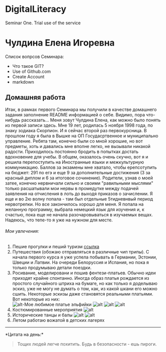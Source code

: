 # DigitalLiteracy
Seminar One. Trial use of the service

# Чулдина Елена Игоревна  

Список вопрсов Семинара:
+ Что такое GIT?
+ Use of Github.com
+ Create Account
+ markdown

## Домашняя работа

Итак, в рамках первого Семинара мы получили в качестве домашнего задания заполнение README информацией о себе.
Видимо, пора что-нибудь рассказать... 
Меня зовут Чулдина Елена, как можно было понять из первой записи здесь. Мне 19 лет, родилась 5 ноября 1998 года, по знаку зодиака Скорпион. И я сейчас второй раз первокурсница. 
В прошлом году я была в Вышке на ОП Госудасртвенное и муниципально управление. Ребята там, конечно были со мной хорошие, но вот предметы, хоть и давались мне вполне легко, не вызывали никакой радости. Приходилось постоянно бродить в попытках достать вдохновение для учебы. В общем, оказалось очень скучно, вот я и решила перепоступить на Иностранные языки и межкультурную коммуникацию. 
Баллов за экзамены мне хватало, чтобы ерепсотупить на бюджет: 291 по егэ и еще 9 за дополнительные достижения (3 за красный диплом и 6 за итоговое сочинение). 
Родители, узнав о моей затее, конечно нервничали сильно и своими "равильными мыслями" только расшатывали мои нервы в промедутке между подачей заявления на отчисления в лоть до выходя приказов о зачислении. Я еще и во 2ю волну попала - там был отдельные 5тидневнвый период нервотрепки.
Но все закончилось хорошо для меня. Я попала на желанную программу, выбрала немецкий язык для изучения и, к счастью, пока еще не начала разочаровываться в изучаемых вещах. Надеюсь, что тепе-то я уже на нужном для месте.    

###### Мои увлечения:
1. Пешие прогулки и пеший туризм [ссылка](https://www.instagram.com/elenachuldina/ "Ссылка на инстаграм, в котором можно увидеть кое-какие фото моих последних поездок")
2. Путешествия (обожаю отправляться в различные чип трипы). С начала первого курса я уже успела побывать в Германии, Эстонии, Швеции и Латвии. На очереди Белоруссия и Испания, но пока я только продумываю детали поездки.   
3. Росивание, моделировани и пошив фентези-платьев. Обычно идеи приходят крайне спонтанно. Иногда образ платья рождается из простого случайного штриха на бумаге, но как только я доделываю эскиз, уже не могу не думать о том, как, из какой шкани его можно сшить. Некоторые эскизы даже становятся реальными платьями. Вот некоторые из них:   
![alt-Мое любимое платье эльфийки](https://pp.userapi.com/c625426/v625426183/3a302/mfGDDj_G014.jpg "Платье эльфийки по собственному эскизу")
![alt](https://pp.userapi.com/c604419/v604419183/129c9/lGuPZI5d3KI.jpg)
![alt](https://pp.userapi.com/c841334/v841334084/4274/J7NO6VgUfj0.jpg)
![alt](https://pp.userapi.com/c627622/v627622183/f667/LKdBHka__Iw.jpg)
4. Костюмированные мероприятия
![alt](https://pp.userapi.com/c613425/v613425183/1d15e/3PwAJIMBdQU.jpg) 
5. Исторические танцы и балы 
![alt](https://pp.userapi.com/c623630/v623630183/50580/fyt2acwgNt8.jpg)
![alt](https://pp.userapi.com/c618621/v618621183/1d2c4/JKDmJ0_75CY.jpg)
6. Летом работаю вожатой в детских лагерях
***
\*Цитата на день:\*
>Тощих людей легче похитить.
>Будь в безопасности - ешь пироги.
